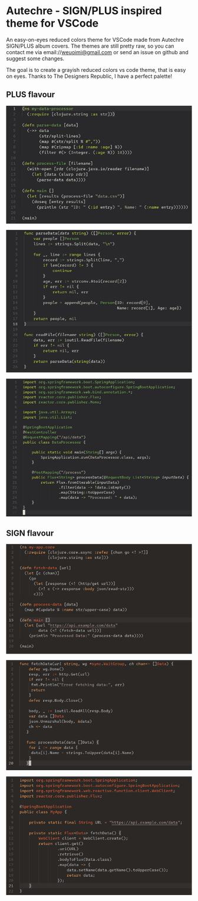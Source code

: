 # Autechre - SIGN/PLUS inspired theme for VSCode

An easy-on-eyes reduced colors theme for VSCode made from Autechre SIGN/PLUS album covers.
The themes are still pretty raw, so you can contact me via email://weuoimi@gmail.com or send an issue on github and suggest some changes.

The goal is to create a grayish reduced colors vs code theme, that is easy on eyes. Thanks to The Designers Republic, I have a perfect palette!

## PLUS flavour

![clojure example](/images/clojure.png)

![go example](/images/go.png)

![java web flux example](/images/java.png)

## SIGN flavour

![clojure example](/images/clojure-1.png)

![go example](/images/go-1.png)

![java web flux example](/images/java-1.png)
